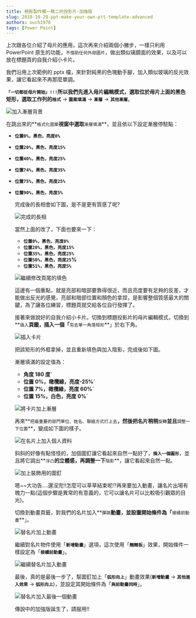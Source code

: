 ```yaml
---
title: 輕鬆製作獨一無二的投影片-加強版
slug: 2010-10-29-ppt-make-your-own-ptt-template-advanced
authors: ouch1978
tags: [Power Point]
---
```


上次跟各位介紹了母片的應用，這次再來介紹兩個小撇步，一樣只利用 PowerPoint 原生的功能，`不借助任何外部圖片`，做出類似璃鏡面的效果，以及可以放在標題頁的自我介紹小卡片。

我們沿用上次範例的 pptx 檔，來針對純黑的色塊動手腳，加入類似玻璃的反光效果，讓它看起來不再那麼單調。

<!--truncate-->

**`「一切都從母片開始」!!!`**所以我們先進入母片編輯模式，選取位於母片上面的黑色矩形，選取工作列的**`格式`** -> **`圖案填滿`** -> **`漸層`** -> **`其他漸層`**。

![加入漸層背景](image_2.png "加入漸層背景")

在跳出來的**`格式化圖案`**視窗中選取**`漸層填滿`**，並且依以下設定漸層停駐點：

- **`位置0%，黑色，亮度0%`**
- **`位置20%，黑色，亮度15%`**
- **`位置40%，黑色，亮度25%`**
- **`位置74%，黑色，亮度35%`**
- **`位置75%，黑色，亮度25%`**
- **`位置90%，黑色，亮度5%`**

  完成後的長相會如下圖，是不是更有質感了呢?

  ![完成的長相](image_4.png "完成的長相")

  當然上面的改了，下面也要來一下：

  - **`位置0%，黑色，亮度0%`**
  - **`位置20%，黑色，亮度15%`**
  - **`位置35%，黑色，亮度25%`**
  - **`位置50%，黑色，亮度25`%**
  - **`位置51%，黑色，亮度5%`**

  ![繼續修改頁尾的填色](image_6.png "繼續修改頁尾的填色")

  這邊有一個重點，就是亮部和暗部要靠得很近，而且亮度要有足夠的反差，才能做出反光的感覺，亮部和暗部位置和顏色的拿捏，是影響整個質感最大的關鍵，為了讓各位練習，標題頁就交給各位自行發揮了。

  接著來做說好的自我介紹小卡片。切換到標題投影片的母片編輯模式，切換到**`插入`**頁籤，插入一個「**`剪去單一角落矩形`**」於右下角。

  ![插入卡片](image_10.png "插入卡片")

  把該矩形的外框拿掉，並且重新填色與加入陰影，完成後如下圖。

  漸層填滿的設定值為：

  - **角度 180 度`**
  - **位置 0%，橄欖綠，亮度-25%`**
  - **位置 7%，橄欖綠，亮度 60%`**
  - **位置 15%，白色，亮度 0%`**

  ![將卡片加上漸層](image_10.png "將卡片加上漸層")

  再來**`把最重要的部門單位、姓名、聯絡方式打上去`**，然後把名片稍稍**`旋轉`**並且**`調整一下位置`**，變成如下圖的樣子。

  ![在名片上加入個人資料](image_12.png "在名片上加入個人資料")

  斜斜的好像有點怪怪的，加個圖釘讓它看起來自然一點好了，**`插入一個圓形`**，並且將它調出**`浮凸`**的立體感，再調整一下**`陰影`**，讓它看起來自然一點。

  ![加上裝飾用的圖釘](image_14.png "加上裝飾用的圖釘")

  嗯~~大功告....還沒完!!怎麼可以草草結束呢!?再來要加入動畫，讓名片出場有魄力一點(這個步驟是異常的有意義的，它可以讓名片可以比較吸引觀眾的目光)。

  切換到動畫頁籤，對我們的名片加入**`彈跳`**動畫，並設置開始條件為「**`接續前動畫`**」。

  ![替名片加上動畫](image_16.png "替名片加上動畫")

  繼續對名片物件使用「**`新增動畫`**」選項，這次使用「**`翹翹板`**」效果，開始條件一樣設定為「**`接續前動畫`**」。

  ![繼續替名片加入動畫](image_18.png "繼續替名片加入動畫")

  最後，真的是最後一步了，幫圖釘加上「**`弧形向上`**」動畫效果(**`新增動畫`** -> **`其他進入效果`** -> **`弧形向上`**)，並設定其開始條件為「**`與前動畫同時`**」。

  ![替名片加入最後一個動畫](image_20.png "替名片加入最後一個動畫")

  傳說中的加強版誕生了，請服用!!
